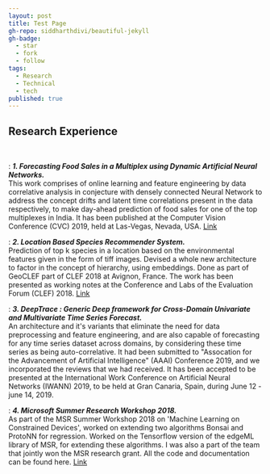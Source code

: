 ```yaml
---
layout: post
title: Test Page
gh-repo: siddharthdivi/beautiful-jekyll
gh-badge:
  - star
  - fork
  - follow
tags:
  - Research
  - Technical
  - tech
published: true
---
```



## **Research Experience**
<br/>

:   **_1. Forecasting Food Sales in a Multiplex using Dynamic Artificial Neural Networks._**  
This work comprises of online learning and feature engineering by data correlative analysis in conjecture with densely connected Neural Network to address the concept drifts and latent time correlations present in the data respectively, to make day-ahead prediction of food sales for one of the top multiplexes in India. It has been published at the Computer Vision Conference (CVC) 2019, held at Las-Vegas, Nevada, USA. [Link][ref5]
<br/>

:  **_2. Location Based Species Recommender System._**  
Prediction of top k species in a location based on the environmental features given in the form of tiff images. Devised a whole new architecture to factor in the concept of hierarchy, using embeddings. Done as part of GeoCLEF part of CLEF 2018 at Avignon, France. The work has been presented as working notes at the Conference and Labs of the Evaluation Forum (CLEF) 2018. [Link][ref6]
<br/>

:  **_3. DeepTrace : Generic Deep framework for Cross-Domain Univariate and Multivariate Time Series Forecast._**  
An architecture and it's variants that eliminate the need for data preprocessing and feature engineering, and are also capable of forecasting for any time series dataset across domains, by considering these time series as being auto-correlative. It had been submitted to "Assocation for the Advancement of Artificial Intelligence" (AAAI) Conference 2019, and we incorporated the reviews that we had received. It has been accepted to be presented at the International Work Conference on Artificial Neural Networks (IWANN) 2019, to be held at Gran Canaria, Spain, during June 12 - june 14, 2019.
<br/>

:  **_4. Microsoft Summer Research Workshop 2018._**  
As part of the MSR Summer Workshop 2018 on 'Machine Learning on Constrained Devices', worked on extending two algorithms Bonsai and ProtoNN for regression. Worked on the Tensorflow version of the edgeML library of MSR, for extending these algorithms. I was also a part of the team that jointly won the MSR research grant. All the code and documentation can be found here. [Link][ref4]


[ref1]: https://github.com/py-ranoid/Elementary
[ref2]: https://github.com/siddharthdivi/Cancer-Detection
[ref3]: https://github.com/siddharthdivi/Closed-Loop-DC-Motor-Speed-Control-System
[ref4]: https://github.com/siddharthdivi/EdgeML
[ref5]: https://link.springer.com/chapter/10.1007/978-3-030-17798-0_8
[ref6]: http://ceur-ws.org/Vol-2125/
